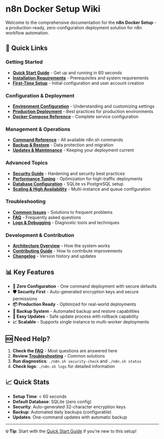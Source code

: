 # n8n Docker Setup Wiki

Welcome to the comprehensive documentation for the **n8n Docker Setup** - a production-ready, zero-configuration deployment solution for n8n workflow automation.

## 🚀 Quick Links

### Getting Started
- [**Quick Start Guide**](Quick-Start.md) - Get up and running in 60 seconds
- [**Installation Requirements**](Installation.md) - Prerequisites and system requirements
- [**First-Time Setup**](First-Time-Setup.md) - Initial configuration and user account creation

### Configuration & Deployment
- [**Environment Configuration**](Configuration.md) - Understanding and customizing settings
- [**Production Deployment**](Production-Deployment.md) - Best practices for production environments
- [**Docker Compose Reference**](Docker-Compose.md) - Complete service configuration

### Management & Operations
- [**Command Reference**](Command-Reference.md) - All available n8n.sh commands
- [**Backup & Restore**](Backup-Restore.md) - Data protection and migration
- [**Updates & Maintenance**](Updates-Maintenance.md) - Keeping your deployment current

### Advanced Topics
- [**Security Guide**](Security.md) - Hardening and security best practices
- [**Performance Tuning**](Performance.md) - Optimization for high-traffic deployments
- [**Database Configuration**](Database.md) - SQLite vs PostgreSQL setup
- [**Scaling & High Availability**](Scaling.md) - Multi-instance and queue configuration

### Troubleshooting
- [**Common Issues**](Troubleshooting.md) - Solutions to frequent problems
- [**FAQ**](FAQ.md) - Frequently asked questions
- [**Logs & Debugging**](Debugging.md) - Diagnostic tools and techniques

### Development & Contribution
- [**Architecture Overview**](Architecture.md) - How the system works
- [**Contributing Guide**](Contributing.md) - How to contribute improvements
- [**Changelog**](Changelog.md) - Version history and updates

## 📊 Key Features

- **🔧 Zero Configuration** - One command deployment with secure defaults
- **🛡️ Security First** - Auto-generated encryption keys and secure permissions
- **📦 Production Ready** - Optimized for real-world deployments
- **💾 Backup System** - Automated backup and restore capabilities
- **🔄 Easy Updates** - Safe update process with rollback capability
- **📈 Scalable** - Supports single instance to multi-worker deployments

## 🆘 Need Help?

1. **Check the [FAQ](FAQ.md)** - Most questions are answered here
2. **Review [Troubleshooting](Troubleshooting.md)** - Common solutions
3. **Run diagnostics**: `./n8n.sh security-check` and `./n8n.sh status`
4. **Check logs**: `./n8n.sh logs` for detailed information

## 📈 Quick Stats

- **Setup Time**: < 60 seconds
- **Default Database**: SQLite (zero config)
- **Security**: Auto-generated 32-character encryption keys
- **Backup**: Automated daily backups (configurable)
- **Updates**: One-command updates with automatic backup

---

**💡 Tip**: Start with the [Quick Start Guide](Quick-Start.md) if you're new to this setup!